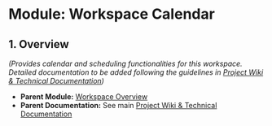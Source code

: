 # Module: Workspace Calendar

## 1. Overview
*(Provides calendar and scheduling functionalities for this workspace. Detailed documentation to be added following the guidelines in [Project Wiki & Technical Documentation](../../../README.md#documentation-guidelines))*

- **Parent Module:** [Workspace Overview](../index.md)
- **Parent Documentation:** See main [Project Wiki & Technical Documentation](../../../README.md) 
